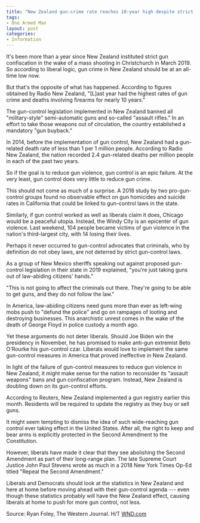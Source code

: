 ```yaml
---
title: "New Zealand gun-crime rate reaches 10-year high despite strict gun control"
tags:
- One Armed Man
layout: post
categories:
- Information
---
```


It's been more than a year since New Zealand instituted strict gun confiscation in the wake of a mass shooting in Christchurch in March 2019. So according to liberal logic, gun crime in New Zealand should be at an all-time low now.

But that's the opposite of what has happened. According to figures obtained by Radio New Zealand, "\[L\]ast year had the highest rates of gun crime and deaths involving firearms for nearly 10 years."

The gun-control legislation implemented in New Zealand banned all "military-style" semi-automatic guns and so-called "assault rifles." In an effort to take those weapons out of circulation, the country established a mandatory "gun buyback."

In 2014, before the implementation of gun control, New Zealand had a gun-related death rate of less than 1 per 1 million people. According to Radio New Zealand, the nation recorded 2.4 gun-related deaths per million people in each of the past two years.

So if the goal is to reduce gun violence, gun control is an epic failure. At the very least, gun control does very little to reduce gun crime.

This should not come as much of a surprise. A 2018 study by two pro-gun-control groups found no observable effect on gun homicides and suicide rates in California that could be linked to gun-control laws in the state.

Similarly, if gun control worked as well as liberals claim it does, Chicago would be a peaceful utopia. Instead, the Windy City is an epicenter of gun violence. Last weekend, 104 people became victims of gun violence in the nation's third-largest city, with 14 losing their lives.

Perhaps it never occurred to gun-control advocates that criminals, who by definition do not obey laws, are not deterred by strict gun-control laws.

As a group of New Mexico sheriffs speaking out against proposed gun-control legislation in their state in 2019 explained, "you're just taking guns out of law-abiding citizens' hands."

"This is not going to affect the criminals out there. They're going to be able to get guns, and they do not follow the law."

In America, law-abiding citizens need guns more than ever as left-wing mobs push to "defund the police" and go on rampages of looting and destroying businesses. This anarchistic unrest comes in the wake of the death of George Floyd in police custody a month ago.

Yet these arguments do not deter liberals. Should Joe Biden win the presidency in November, he has promised to make anti-gun extremist Beto O'Rourke his gun-control czar. Liberals would love to implement the same gun-control measures in America that proved ineffective in New Zealand.

In light of the failure of gun-control measures to reduce gun violence in New Zealand, it might make sense for the nation to reconsider its "assault weapons" bans and gun confiscation program. Instead, New Zealand is doubling down on its gun-control efforts.

According to Reuters, New Zealand implemented a gun registry earlier this month. Residents will be required to update the registry as they buy or sell guns.

It might seem tempting to dismiss the idea of such wide-reaching gun control ever taking effect in the United States. After all, the right to keep and bear arms is explicitly protected in the Second Amendment to the Constitution.

However, liberals have made it clear that they see abolishing the Second Amendment as part of their long-range plan. The late Supreme Court Justice John Paul Stevens wrote as much in a 2018 New York Times Op-Ed titled "Repeal the Second Amendment."

Liberals and Democrats should look at the statistics in New Zealand and here at home before moving ahead with their gun-control agenda --- even though these statistics probably will have the New Zealand effect, causing liberals at home to push for more gun control, not less.

Source: Ryan Foley, The Western Journal. H/T [WND.com](https://www.wnd.com/2020/06/new-zealand-gun-crime-rate-reaches-10-year-high-despite-strict-gun-control/)